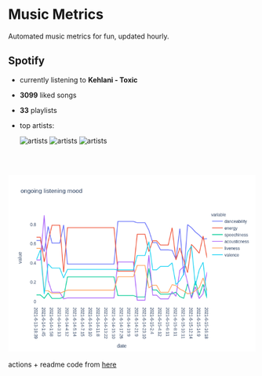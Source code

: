 # Music Metrics

Automated music metrics for fun, updated hourly.

## Spotify

- currently listening to **Kehlani - Toxic**

- **3099** liked songs
- **33** playlists

- top artists: 

    ![artists](https://i.scdn.co/image/ab6761610000f178059b0c42483cc0958c1c2bc4) ![artists](https://i.scdn.co/image/8bf432a5ebaa42ac0a13209ee2b627506d10b92b) ![artists](https://i.scdn.co/image/8a188b7236f3c78416a3f75c9da52957ed3bcb9b)

<br></br>

<!-- ## Audio features for currently playing

![feature spread](figures/auto.png) -->

![ongoing features](figures/timeseries.png)

actions + readme code from [here](https://github.com/gargakshit/gargakshit)
